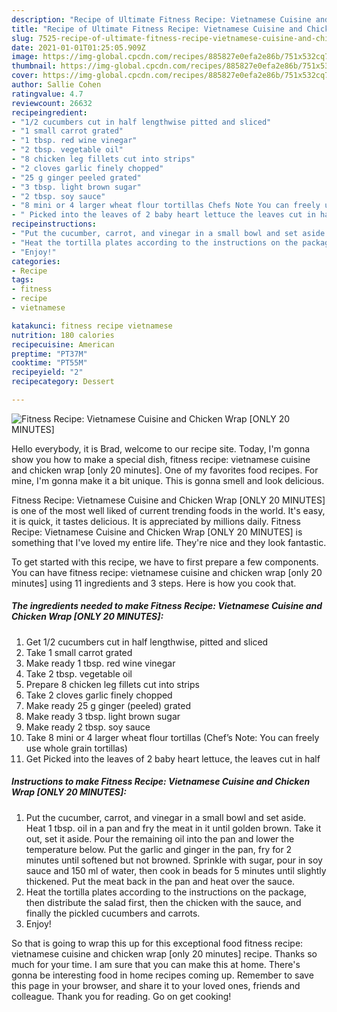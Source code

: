 ```yaml
---
description: "Recipe of Ultimate Fitness Recipe: Vietnamese Cuisine and Chicken Wrap [ONLY 20 MINUTES]"
title: "Recipe of Ultimate Fitness Recipe: Vietnamese Cuisine and Chicken Wrap [ONLY 20 MINUTES]"
slug: 7525-recipe-of-ultimate-fitness-recipe-vietnamese-cuisine-and-chicken-wrap-only-20-minutes
date: 2021-01-01T01:25:05.909Z
image: https://img-global.cpcdn.com/recipes/885827e0efa2e86b/751x532cq70/fitness-recipe-vietnamese-cuisine-and-chicken-wrap-only-20-minutes-recipe-main-photo.jpg
thumbnail: https://img-global.cpcdn.com/recipes/885827e0efa2e86b/751x532cq70/fitness-recipe-vietnamese-cuisine-and-chicken-wrap-only-20-minutes-recipe-main-photo.jpg
cover: https://img-global.cpcdn.com/recipes/885827e0efa2e86b/751x532cq70/fitness-recipe-vietnamese-cuisine-and-chicken-wrap-only-20-minutes-recipe-main-photo.jpg
author: Sallie Cohen
ratingvalue: 4.7
reviewcount: 26632
recipeingredient:
- "1/2 cucumbers cut in half lengthwise pitted and sliced"
- "1 small carrot grated"
- "1 tbsp. red wine vinegar"
- "2 tbsp. vegetable oil"
- "8 chicken leg fillets cut into strips"
- "2 cloves garlic finely chopped"
- "25 g ginger peeled grated"
- "3 tbsp. light brown sugar"
- "2 tbsp. soy sauce"
- "8 mini or 4 larger wheat flour tortillas Chefs Note You can freely use whole grain tortillas"
- " Picked into the leaves of 2 baby heart lettuce the leaves cut in half"
recipeinstructions:
- "Put the cucumber, carrot, and vinegar in a small bowl and set aside. Heat 1 tbsp. oil in a pan and fry the meat in it until golden brown. Take it out, set it aside. Pour the remaining oil into the pan and lower the temperature below. Put the garlic and ginger in the pan, fry for 2 minutes until softened but not browned. Sprinkle with sugar, pour in soy sauce and 150 ml of water, then cook in beads for 5 minutes until slightly thickened. Put the meat back in the pan and heat over the sauce."
- "Heat the tortilla plates according to the instructions on the package, then distribute the salad first, then the chicken with the sauce, and finally the pickled cucumbers and carrots."
- "Enjoy!"
categories:
- Recipe
tags:
- fitness
- recipe
- vietnamese

katakunci: fitness recipe vietnamese 
nutrition: 180 calories
recipecuisine: American
preptime: "PT37M"
cooktime: "PT55M"
recipeyield: "2"
recipecategory: Dessert

---
```



![Fitness Recipe: Vietnamese Cuisine and Chicken Wrap [ONLY 20 MINUTES]](https://img-global.cpcdn.com/recipes/885827e0efa2e86b/751x532cq70/fitness-recipe-vietnamese-cuisine-and-chicken-wrap-only-20-minutes-recipe-main-photo.jpg)

Hello everybody, it is Brad, welcome to our recipe site. Today, I'm gonna show you how to make a special dish, fitness recipe: vietnamese cuisine and chicken wrap [only 20 minutes]. One of my favorites food recipes. For mine, I'm gonna make it a bit unique. This is gonna smell and look delicious.

Fitness Recipe: Vietnamese Cuisine and Chicken Wrap [ONLY 20 MINUTES] is one of the most well liked of current trending foods in the world. It's easy, it is quick, it tastes delicious. It is appreciated by millions daily. Fitness Recipe: Vietnamese Cuisine and Chicken Wrap [ONLY 20 MINUTES] is something that I've loved my entire life. They're nice and they look fantastic.




To get started with this recipe, we have to first prepare a few components. You can have fitness recipe: vietnamese cuisine and chicken wrap [only 20 minutes] using 11 ingredients and 3 steps. Here is how you cook that.

<!--inarticleads1-->

##### The ingredients needed to make Fitness Recipe: Vietnamese Cuisine and Chicken Wrap [ONLY 20 MINUTES]:

1. Get 1/2 cucumbers cut in half lengthwise, pitted and sliced
1. Take 1 small carrot grated
1. Make ready 1 tbsp. red wine vinegar
1. Take 2 tbsp. vegetable oil
1. Prepare 8 chicken leg fillets cut into strips
1. Take 2 cloves garlic finely chopped
1. Make ready 25 g ginger (peeled) grated
1. Make ready 3 tbsp. light brown sugar
1. Make ready 2 tbsp. soy sauce
1. Take 8 mini or 4 larger wheat flour tortillas (Chef’s Note: You can freely use whole grain tortillas)
1. Get  Picked into the leaves of 2 baby heart lettuce, the leaves cut in half




<!--inarticleads2-->

##### Instructions to make Fitness Recipe: Vietnamese Cuisine and Chicken Wrap [ONLY 20 MINUTES]:

1. Put the cucumber, carrot, and vinegar in a small bowl and set aside. Heat 1 tbsp. oil in a pan and fry the meat in it until golden brown. Take it out, set it aside. Pour the remaining oil into the pan and lower the temperature below. Put the garlic and ginger in the pan, fry for 2 minutes until softened but not browned. Sprinkle with sugar, pour in soy sauce and 150 ml of water, then cook in beads for 5 minutes until slightly thickened. Put the meat back in the pan and heat over the sauce.
1. Heat the tortilla plates according to the instructions on the package, then distribute the salad first, then the chicken with the sauce, and finally the pickled cucumbers and carrots.
1. Enjoy!




So that is going to wrap this up for this exceptional food fitness recipe: vietnamese cuisine and chicken wrap [only 20 minutes] recipe. Thanks so much for your time. I am sure that you can make this at home. There's gonna be interesting food in home recipes coming up. Remember to save this page in your browser, and share it to your loved ones, friends and colleague. Thank you for reading. Go on get cooking!
